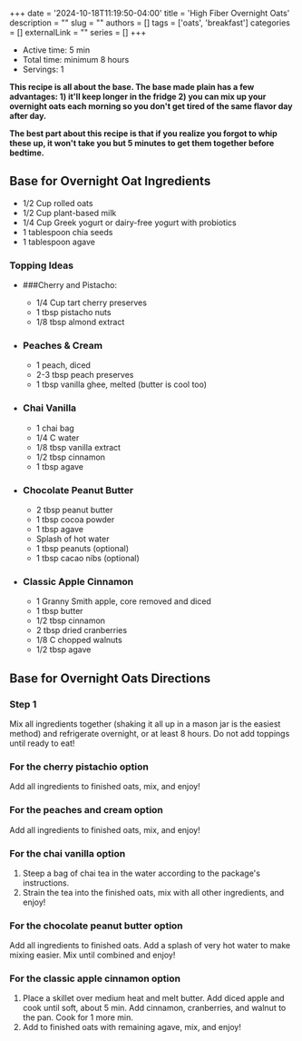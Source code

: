 +++
date = '2024-10-18T11:19:50-04:00'
title = 'High Fiber Overnight Oats'
description = ""
slug = ""
authors = []
tags = ['oats', 'breakfast']
categories = []
externalLink = ""
series = []
+++

- Active time: 5 min
- Total time: minimum 8 hours
- Servings: 1

**This recipe is all about the base. The base made plain has a few advantages: 1) it'll keep longer in the fridge 2) you can mix up your overnight oats each morning so you don't get tired of the same flavor day after day.**

**The best part about this recipe is that if you realize you forgot to whip these up, it won't take you but 5 minutes to get them together before bedtime.**

## Base for Overnight Oat Ingredients

- 1/2 Cup rolled oats
- 1/2 Cup plant-based milk
- 1/4 Cup Greek yogurt or dairy-free yogurt with probiotics
- 1 tablespoon chia seeds
- 1 tablespoon agave

### Topping Ideas

- ###Cherry and Pistacho:

  - 1/4 Cup tart cherry preserves
  - 1 tbsp pistacho nuts
  - 1/8 tbsp almond extract

- ### Peaches & Cream

  - 1 peach, diced
  - 2-3 tbsp peach preserves
  - 1 tbsp vanilla ghee, melted (butter is cool too)

- ### Chai Vanilla

  - 1 chai bag
  - 1/4 C water
  - 1/8 tbsp vanilla extract
  - 1/2 tbsp cinnamon
  - 1 tbsp agave

- ### Chocolate Peanut Butter

  - 2 tbsp peanut butter
  - 1 tbsp cocoa powder
  - 1 tbsp agave
  - Splash of hot water
  - 1 tbsp peanuts (optional)
  - 1 tbsp cacao nibs (optional)

- ### Classic Apple Cinnamon

  - 1 Granny Smith apple, core removed and diced
  - 1 tbsp butter
  - 1/2 tbsp cinnamon
  - 2 tbsp dried cranberries
  - 1/8 C chopped walnuts
  - 1/2 tbsp agave

## Base for Overnight Oats Directions

### Step 1

Mix all ingredients together (shaking it all up in a mason jar is the easiest method) and refrigerate overnight, or at least 8 hours. Do not add toppings until ready to eat!

### For the cherry pistachio option

Add all ingredients to finished oats, mix, and enjoy!

### For the peaches and cream option

Add all ingredients to finished oats, mix, and enjoy!

### For the chai vanilla option

1. Steep a bag of chai tea in the water according to the package's instructions.
2. Strain the tea into the finished oats, mix with all other ingredients, and enjoy!

### For the chocolate peanut butter option

Add all ingredients to finished oats. Add a splash of very hot water to make mixing easier. Mix until combined and enjoy!

### For the classic apple cinnamon option

1. Place a skillet over medium heat and melt butter. Add diced apple and cook until soft, about 5 min. Add cinnamon, cranberries, and walnut to the pan. Cook for 1 more min.
2. Add to finished oats with remaining agave, mix, and enjoy!
